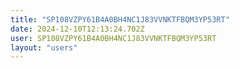 ```yaml
---
title: "SP108VZPY61B4A0BH4NC1J83VVNKTFBQM3YP53RT"
date: 2024-12-10T12:13:24.702Z
user: SP108VZPY61B4A0BH4NC1J83VVNKTFBQM3YP53RT
layout: "users"
---
```

    